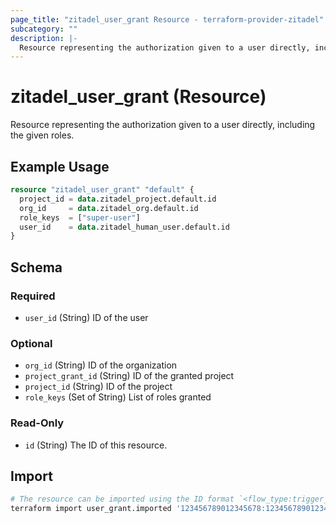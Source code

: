 ```yaml
---
page_title: "zitadel_user_grant Resource - terraform-provider-zitadel"
subcategory: ""
description: |-
  Resource representing the authorization given to a user directly, including the given roles.
---
```


# zitadel_user_grant (Resource)

Resource representing the authorization given to a user directly, including the given roles.

## Example Usage

```terraform
resource "zitadel_user_grant" "default" {
  project_id = data.zitadel_project.default.id
  org_id     = data.zitadel_org.default.id
  role_keys  = ["super-user"]
  user_id    = data.zitadel_human_user.default.id
}
```

<!-- schema generated by tfplugindocs -->
## Schema

### Required

- `user_id` (String) ID of the user

### Optional

- `org_id` (String) ID of the organization
- `project_grant_id` (String) ID of the granted project
- `project_id` (String) ID of the project
- `role_keys` (Set of String) List of roles granted

### Read-Only

- `id` (String) The ID of this resource.

## Import

```bash
# The resource can be imported using the ID format `<flow_type:trigger_type[:org_id]>`, e.g.
terraform import user_grant.imported '123456789012345678:123456789012345678:123456789012345678'
```
